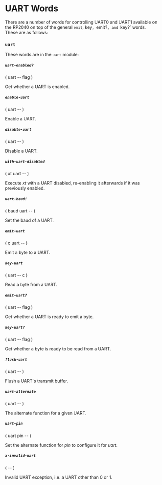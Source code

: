 # UART Words

There are a number of words for controlling UART0 and UART1 available on the RP2040 on top of the general `emit`, key`, `emit?`, and `key?` words. These are as follows:

### `uart`

These words are in the `uart` module:

##### `uart-enabled?`
( uart -- flag )

Get whether a UART is enabled.

##### `enable-uart`
( uart -- )

Enable a UART.

##### `disable-uart`
( uart -- )

Disable a UART.

##### `with-uart-disabled`
( xt uart -- )

Execute *xt* with a UART disabled, re-enabling it afterwards if it was previously enabled.

##### `uart-baud!`
( baud uart -- )

Set the baud of a UART.

##### `emit-uart`
( c uart -- )

Emit a byte to a UART.

##### `key-uart`
( uart -- c )

Read a byte from a UART.

##### `emit-uart?`
( uart -- flag )

Get whether a UART is ready to emit a byte.

##### `key-uart?`
( uart -- flag )

Get whether a byte is ready to be read from a UART.

##### `flush-uart`
( uart -- )

Flush a UART's transmit buffer.

##### `uart-alternate`
( uart -- )

The alternate function for a given UART.

##### `uart-pin`
( uart pin -- )

Set the alternate function for *pin* to configure it for *uart*.

##### `x-invalid-uart`
( -- )

Invalid UART exception, i.e. a UART other than 0 or 1.